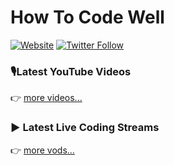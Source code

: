 # How To Code Well

[![Website](https://img.shields.io/twitch/status/howtocodewell?color=pink&label=LIVE%20CODING%20ON%20TWITCH&logoColor=%3D&style=for-the-badge)](https://howtocodewell.net/live)
[![Twitter Follow](https://img.shields.io/twitter/follow/howtocodewell?color=pink&logo=twitter&style=for-the-badge)](https://twitter.com/intent/follow?original_referer=https%3A%2F%2Fgithub.com%2Fhowtocodewell&screen_name=howtocodewell)


### 🎙️Latest YouTube Videos

<!-- YOUTUBE-HTCW:START -->
<!-- YOUTUBE-HTCW:END -->

👉 [more videos...](https://youtube.com/howtocodewell)

### ▶️ Latest Live Coding Streams

<!-- YOUTUBE-HTCW-LIVE:START -->
<!-- YOUTUBE-HTCW-LIVE:END -->

👉 [more vods...](https://youtube.com/howtocodewelllive)